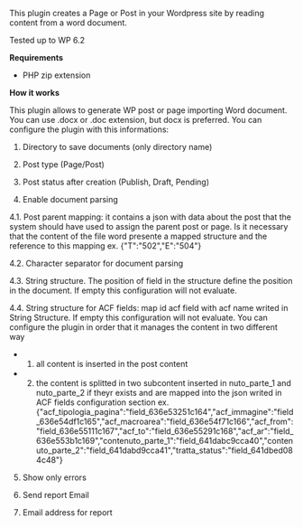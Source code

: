 This plugin creates a Page or Post in your Wordpress site by reading content from a word document.

Tested up to WP 6.2

**Requirements**
- PHP zip extension

**How it works**

This plugin allows to generate WP post or page importing Word document.
You can use .docx or .doc extension, but docx is preferred.
You can configure the plugin with this informations:
1. Directory to save documents (only directory name)

2. Post type (Page/Post)

3. Post status after creation (Publish, Draft, Pending)

4. Enable document parsing

4.1. Post parent mapping: it contains a json with data about the post that the system should have used to assign the parent post or page. Is it necessary that the content of the file word presente a mapped structure and the reference to this mapping
ex. {"T":"502","E":"504"}

4.2. Character separator for document parsing

4.3. String structure. The position of field in the structure define the position in the document. If empty this configuration will not evaluate.

4.4. String structure for ACF fields: map id acf field with acf name writed in String Structure. If empty this configuration will not evaluate.
You can configure the plugin in order that it manages the content in two different way
- 1. all content is inserted in the post content
- 2. the content is splitted in two subcontent inserted in nuto_parte_1 and nuto_parte_2 if theyr exists and are mapped into the json writed in ACF fields configuration section
ex. {"acf_tipologia_pagina":"field_636e53251c164","acf_immagine":"field_636e54df1c165","acf_macroarea":"field_636e54f71c166","acf_from":"field_636e55111c167","acf_to":"field_636e55291c168","acf_ar":"field_636e553b1c169","contenuto_parte_1":"field_641dabc9cca40","contenuto_parte_2":"field_641dabd9cca41","tratta_status":"field_641dbed084c48"}

5. Show only errors

6. Send report Email

7. Email address for report